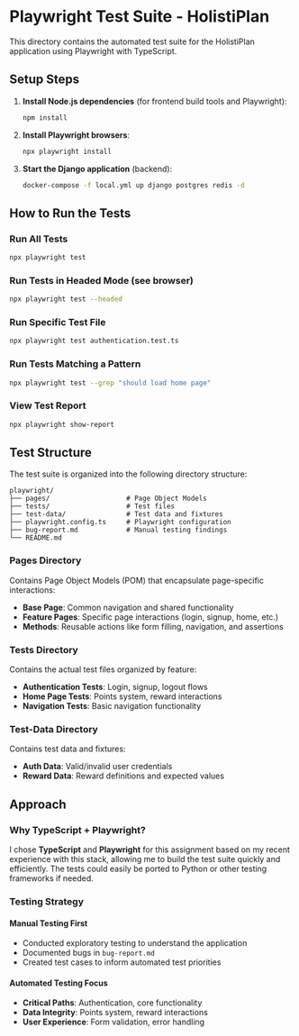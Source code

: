 # Playwright Test Suite - HolistiPlan

This directory contains the automated test suite for the HolistiPlan application using Playwright with TypeScript.

## Setup Steps

1. **Install Node.js dependencies** (for frontend build tools and Playwright):

   ```bash
   npm install
   ```

2. **Install Playwright browsers**:

   ```bash
   npx playwright install
   ```

3. **Start the Django application** (backend):

   ```bash
   docker-compose -f local.yml up django postgres redis -d
   ```

## How to Run the Tests

### Run All Tests

```bash
npx playwright test
```

### Run Tests in Headed Mode (see browser)

```bash
npx playwright test --headed
```

### Run Specific Test File

```bash
npx playwright test authentication.test.ts
```

### Run Tests Matching a Pattern

```bash
npx playwright test --grep "should load home page"
```

### View Test Report

```bash
npx playwright show-report
```

## Test Structure

The test suite is organized into the following directory structure:

```
playwright/
├── pages/                   # Page Object Models
├── tests/                   # Test files
├── test-data/               # Test data and fixtures
├── playwright.config.ts     # Playwright configuration
├── bug-report.md            # Manual testing findings
└── README.md
```

### Pages Directory

Contains Page Object Models (POM) that encapsulate page-specific interactions:

- **Base Page**: Common navigation and shared functionality
- **Feature Pages**: Specific page interactions (login, signup, home, etc.)
- **Methods**: Reusable actions like form filling, navigation, and assertions

### Tests Directory

Contains the actual test files organized by feature:

- **Authentication Tests**: Login, signup, logout flows
- **Home Page Tests**: Points system, reward interactions
- **Navigation Tests**: Basic navigation functionality

### Test-Data Directory

Contains test data and fixtures:

- **Auth Data**: Valid/invalid user credentials
- **Reward Data**: Reward definitions and expected values

## Approach

### Why TypeScript + Playwright?

I chose **TypeScript** and **Playwright** for this assignment based on my recent experience with this stack, allowing me to build the test suite quickly and efficiently. The tests could easily be ported to Python or other testing frameworks if needed.

### Testing Strategy

#### Manual Testing First

- Conducted exploratory testing to understand the application
- Documented bugs in `bug-report.md`
- Created test cases to inform automated test priorities

#### Automated Testing Focus

- **Critical Paths**: Authentication, core functionality
- **Data Integrity**: Points system, reward interactions
- **User Experience**: Form validation, error handling

